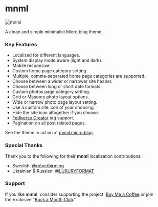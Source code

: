 # mnml

![mnml](https://raw.githubusercontent.com/jimmitchell/mnml/main/icon.jpg)

A clean and simple minimalist Micro.blog theme.

### Key Features

- Localized for different languages.
- System display mode aware (light and dark).
- Mobile responsive.
- Custom home page category setting.
- Multiple, comma-separated home page categories are supported.
- Choose between a wider or narrower site header.
- Choose between long or short date formats.
- Custom photos page category setting.
- Grid or Masonry photo layout options.
- Wide or narrow photo page layout setting.
- Use a custom site icon of your choosing.
- Hide the site icon altogether if you choose.
- [Fediverse Creator](https://blog.joinmastodon.org/2024/07/highlighting-journalism-on-mastodon/) tag support.
- Pagination on all post related pages.

See the theme in action at [mnml.micro.blog](https://mnml.micro.blog).

### Special Thanks

Thank you to the following for their **mnml** localization contributions:

- Swedish: [@robertbirming](https://github.com/robertbirming)
- Ukrainian & Russian: [@LUXURYFORMAT](https://github.com/LUXURYFORMAT)

### Support

If you like **mnml**, consider supporting the project: [Buy Me a Coffee](https://buymeacoffee.com/jim.mitchell) or join the exclusive "[Buck a Month Club](https://buymeacoffee.com/jim.mitchell/membership)."
